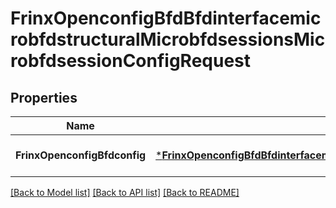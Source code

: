 # FrinxOpenconfigBfdBfdinterfacemicrobfdstructuralMicrobfdsessionsMicrobfdsessionConfigRequest

## Properties
Name | Type | Description | Notes
------------ | ------------- | ------------- | -------------
**FrinxOpenconfigBfdconfig** | [***FrinxOpenconfigBfdBfdinterfacemicrobfdstructuralMicrobfdsessionsMicrobfdsessionConfig**](frinx.openconfig.bfd.bfdinterfacemicrobfdstructural.microbfdsessions.microbfdsession.Config.md) |  | [optional] [default to null]

[[Back to Model list]](../README.md#documentation-for-models) [[Back to API list]](../README.md#documentation-for-api-endpoints) [[Back to README]](../README.md)


